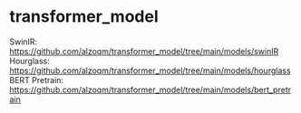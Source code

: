 # transformer_model
SwinIR: https://github.com/alzoqm/transformer_model/tree/main/models/swinIR <br>
Hourglass: https://github.com/alzoqm/transformer_model/tree/main/models/hourglass <br>
BERT Pretrain: https://github.com/alzoqm/transformer_model/tree/main/models/bert_pretrain <br>
